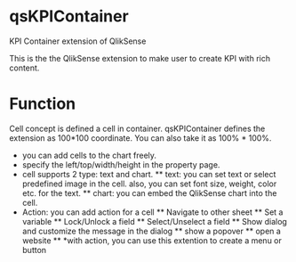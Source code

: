 # qsKPIContainer
KPI Container extension of QlikSense

This is the the QlikSense extension to make user to create KPI with rich content.

# Function
Cell concept is defined a cell in container\. qsKPIContainer defines the extension as 100*100 coordinate\. You can also take it as 100% \* 100%\.

* you can add cells to the chart freely\. 
* specify the left/top/width/height in the property page\. 
* cell supports 2 type: text and chart\.
** text: you can set text or select predefined image in the cell\. also, you can set font size, weight, color etc\. for the text\.
** chart: you can embed the QlikSense chart into the cell\.
* Action: you can add action for a cell
** Navigate to other sheet
**  Set a variable
**  Lock/Unlock a field
**  Select/Unselect a field
**  Show dialog and customize the message in the dialog
**  show a popover
**  open a website
** \*with action, you can use this extention to create a menu or button
   


